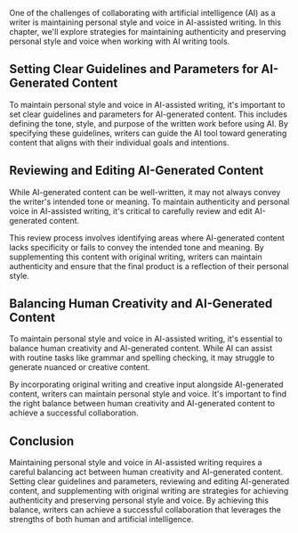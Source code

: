 
One of the challenges of collaborating with artificial intelligence (AI) as a writer is maintaining personal style and voice in AI-assisted writing. In this chapter, we'll explore strategies for maintaining authenticity and preserving personal style and voice when working with AI writing tools.

Setting Clear Guidelines and Parameters for AI-Generated Content
----------------------------------------------------------------

To maintain personal style and voice in AI-assisted writing, it's important to set clear guidelines and parameters for AI-generated content. This includes defining the tone, style, and purpose of the written work before using AI. By specifying these guidelines, writers can guide the AI tool toward generating content that aligns with their individual goals and intentions.

Reviewing and Editing AI-Generated Content
------------------------------------------

While AI-generated content can be well-written, it may not always convey the writer's intended tone or meaning. To maintain authenticity and personal voice in AI-assisted writing, it's critical to carefully review and edit AI-generated content.

This review process involves identifying areas where AI-generated content lacks specificity or fails to convey the intended tone and meaning. By supplementing this content with original writing, writers can maintain authenticity and ensure that the final product is a reflection of their personal style.

Balancing Human Creativity and AI-Generated Content
---------------------------------------------------

To maintain personal style and voice in AI-assisted writing, it's essential to balance human creativity and AI-generated content. While AI can assist with routine tasks like grammar and spelling checking, it may struggle to generate nuanced or creative content.

By incorporating original writing and creative input alongside AI-generated content, writers can maintain personal style and voice. It's important to find the right balance between human creativity and AI-generated content to achieve a successful collaboration.

Conclusion
----------

Maintaining personal style and voice in AI-assisted writing requires a careful balancing act between human creativity and AI-generated content. Setting clear guidelines and parameters, reviewing and editing AI-generated content, and supplementing with original writing are strategies for achieving authenticity and preserving personal style and voice. By achieving this balance, writers can achieve a successful collaboration that leverages the strengths of both human and artificial intelligence.
